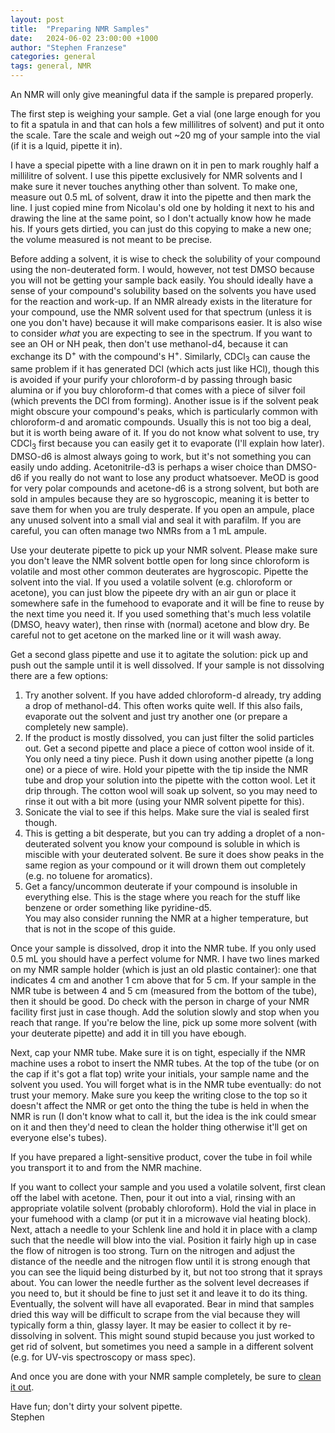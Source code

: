 ```yaml
---
layout: post
title:  "Preparing NMR Samples"
date:   2024-06-02 23:00:00 +1000
author: "Stephen Franzese"
categories: general
tags: general, NMR
---
```


An NMR will only give meaningful data if the sample is prepared properly.

The first step is weighing your sample. Get a vial (one large enough for you to fit a spatula in and that can hols a few millilitres of solvent) and put it onto the scale. Tare the scale and weigh out ~20 mg of your sample into the vial (if it is a lquid, pipette it in).

I have a special pipette with a line drawn on it in pen to mark roughly half a millilitre of solvent. I use this pipette exclusively for NMR solvents and I make sure it never touches anything other than solvent. To make one, measure out 0.5 mL of solvent, draw it into the pipette and then mark the line. I just copied mine from Nicolau's old one by holding it next to his and drawing the line at the same point, so I don't actually know how he made his. If yours gets dirtied, you can just do this copying to make a new one; the volume measured is not meant to be precise.

Before adding a solvent, it is wise to check the solubility of your compound using the non-deuterated form. I would, however, not test DMSO because you will not be getting your sample back easily. You should ideally have a sense of your compound's solubility based on the solvents you have used for the reaction and work-up. If an NMR already exists in the literature for your compound, use the NMR solvent used for that spectrum (unless it is one you don't have) because it will make comparisons easier. It is also wise to consider _what_ you are expecting to see in the spectrum. If you want to see an OH or NH peak, then don't use methanol-d4, because it can exchange its D<sup>+</sup> with the compound's H<sup>+</sup>. Similarly, CDCl<sub>3</sub> can cause the same problem if it has generated DCl (which acts just like HCl), though this is avoided if your purify your chloroform-d by passing through basic alumina or if you buy chloroform-d that comes with a piece of silver foil (which prevents the DCl from forming). Another issue is if the solvent peak might obscure your compound's peaks, which is particularly common with chloroform-d and aromatic compounds. Usually this is not too big a deal, but it is worth being aware of it. If you do not know what solvent to use, try CDCl<sub>3</sub> first because you can easily get it to evaporate (I'll explain how later). DMSO-d6 is almost always going to work, but it's not something you can easily undo adding. Acetonitrile-d3 is perhaps a wiser choice than DMSO-d6 if you really do not want to lose any product whatsoever. MeOD is good for very polar compounds and acetone-d6 is a strong solvent, but both are sold in ampules because they are so hygroscopic, meaning it is better to save them for when you are truly desperate. If you open an ampule, place any unused solvent into a small vial and seal it with parafilm. If you are careful, you can often manage two NMRs from a 1 mL ampule.

Use your deuterate pipette to pick up your NMR solvent. Please make sure you don't leave the NMR solvent bottle open for long since chloroform is volatile and most other common deuterates are hygroscopic. Pipette the solvent into the vial. If you used a volatile solvent (e.g. chloroform or acetone), you can just blow the pipeete dry with an air gun or place it somewhere safe in the fumehood to evaporate and it will be fine to reuse by the next time you need it. If you used something that's much less volatile (DMSO, heavy water), then rinse with (normal) acetone and blow dry. Be careful not to get acetone on the marked line or it will wash away.

Get a second glass pipette and use it to agitate the solution: pick up and push out the sample until it is well dissolved. If your sample is not dissolving there are a few options:
1. Try another solvent. If you have added chloroform-d already, try adding a drop of methanol-d4. This often works quite well. If this also fails, evaporate out the solvent and just try another one (or prepare a completely new sample).
2. If the product is mostly dissolved, you can just filter the solid particles out. Get a second pipette and place a piece of cotton wool inside of it. You only need a tiny piece. Push it down using another pipette (a long one) or a piece of wire. Hold your pipette with the tip inside the NMR tube and drop your solution into the pipette with the cotton wool. Let it drip through. The cotton wool will soak up solvent, so you may need to rinse it out with a bit more (using your NMR solvent pipette for this).
3. Sonicate the vial to see if this helps. Make sure the vial is sealed first though.
4. This is getting a bit desperate, but you can try adding a droplet of a non-deuterated solvent you know your compound is soluble in which is miscible with your deuterated solvent. Be sure it does show peaks in the same region as your compound or it will drown them out completely (e.g. no toluene for aromatics).
5. Get a fancy/uncommon deuterate if your compound is insoluble in everything else. This is the stage where you reach for the stuff like benzene or order something like pyridine-d5.\
You may also consider running the NMR at a higher temperature, but that is not in the scope of this guide.

Once your sample is dissolved, drop it into the NMR tube. If you only used 0.5 mL you should have a perfect volume for NMR. I have two lines marked on my NMR sample holder (which is just an old plastic container): one that indicates 4 cm and another 1 cm above that for 5 cm. If your sample in the NMR tube is between 4 and 5 cm (measured from the bottom of the tube), then it should be good. Do check with the person in charge of your NMR facility first just in case though. Add the solution slowly and stop when you reach that range. If you're below the line, pick up some more solvent (with your deuterate pipette) and add it in till you have ebough.

Next, cap your NMR tube. Make sure it is on tight, especially if the NMR machine uses a robot to insert the NMR tubes. At the top of the tube (or on the cap if it's got a flat top) write your initials, your sample name and the solvent you used. You will forget what is in the NMR tube eventually: do not trust your memory. Make sure you keep the writing close to the top so it doesn't affect the NMR or get onto the thing the tube is held in when the NMR is run (I don't know what to call it, but the idea is the ink could smear on it and then they'd need to clean the holder thing otherwise it'll get on everyone else's tubes).

If you have prepared a light-sensitive product, cover the tube in foil while you transport it to and from the NMR machine.

If you want to collect your sample and you used a volatile solvent, first clean off the label with acetone. Then, pour it out into a vial, rinsing with an appropriate volatile solvent (probably chloroform). Hold the vial in place in your fumehood with a clamp (or put it in a microwave vial heating block). Next, attach a needle to your Schlenk line and hold it in place with a clamp such that the needle will blow into the vial. Position it fairly high up in case the flow of nitrogen is too strong. Turn on the nitrogen and adjust the distance of the needle and the nitrogen flow until it is strong enough that you can see the liquid being disturbed by it, but not too strong that it sprays about. You can lower the needle further as the solvent level decreases if you need to, but it should be fine to just set it and leave it to do its thing. Eventually, the solvent will have all evaporated. Bear in mind that samples dried this way will be difficult to scrape from the vial because they will typically form a thin, glassy layer. It may be easier to collect it by re-dissolving in solvent. This might sound stupid because you just worked to get rid of solvent, but sometimes you need a sample in a different solvent (e.g. for UV-vis spectroscopy or mass spec).

And once you are done with your NMR sample completely, be sure to [clean it out](https://stephen13f.github.io/general/2024/04/12/washing.html).

Have fun; don't dirty your solvent pipette.\
Stephen